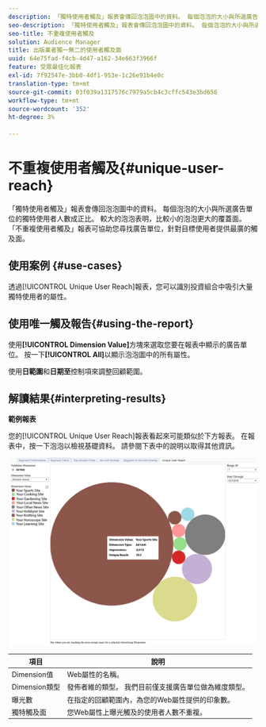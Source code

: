 ```yaml
---
description: 「獨特使用者觸及」報表會傳回泡泡圖中的資料。 每個泡泡的大小與所選廣告單位的獨特使用者人數成正比。 較大的泡泡表明，比較小的泡泡更大的覆蓋面。 「不重複使用者觸及」報表可協助您尋找廣告單位，針對目標使用者提供最廣的觸及面。
seo-description: 「獨特使用者觸及」報表會傳回泡泡圖中的資料。 每個泡泡的大小與所選廣告單位的獨特使用者人數成正比。 較大的泡泡表明，比較小的泡泡更大的覆蓋面。 「不重複使用者觸及」報表可協助您尋找廣告單位，針對目標使用者提供最廣的觸及面。
seo-title: 不重複使用者觸及
solution: Audience Manager
title: 出版業者獨一無二的使用者觸及面
uuid: 64e75fad-f4cb-4d47-a162-34e663f3966f
feature: 受眾最佳化報表
exl-id: 7f92547e-3bb0-4df1-953e-1c26e91b4e0c
translation-type: tm+mt
source-git-commit: 03f039a1317576c7979a5cb4c3cffc543e3bd656
workflow-type: tm+mt
source-wordcount: '352'
ht-degree: 3%

---
```


# 不重複使用者觸及{#unique-user-reach}

「獨特使用者觸及」報表會傳回泡泡圖中的資料。 每個泡泡的大小與所選廣告單位的獨特使用者人數成正比。 較大的泡泡表明，比較小的泡泡更大的覆蓋面。 「不重複使用者觸及」報表可協助您尋找廣告單位，針對目標使用者提供最廣的觸及面。

## 使用案例 {#use-cases}

透過[!UICONTROL Unique User Reach]報表，您可以識別投資組合中吸引大量獨特使用者的屬性。

## 使用唯一觸及報告{#using-the-report}

使用&#x200B;**[!UICONTROL Dimension Value]**&#x200B;方塊來選取您要在報表中顯示的廣告單位。 按一下&#x200B;**[!UICONTROL All]**&#x200B;以顯示泡泡圖中的所有屬性。

使用&#x200B;**日範圍**&#x200B;和&#x200B;**日期至**&#x200B;控制項來調整回顧範圍。

## 解讀結果{#interpreting-results}

**範例報表**

您的[!UICONTROL Unique User Reach]報表看起來可能類似於下方報表。 在報表中，按一下泡泡以檢視基礎資料。 請參閱下表中的說明以取得其他資訊。

![](assets/publisher_unique_user_reach.png)

| 項目 | 說明 |
|--- |--- |
| Dimension值 | Web屬性的名稱。 |
| Dimension類型 | 發佈者維的類型。 我們目前僅支援廣告單位做為維度類型。 |
| 曝光數 | 在指定的回顧範圍內，為您的Web屬性提供的印象數。 |
| 獨特觸及面 | 您Web屬性上曝光觸及的使用者人數不重複。 |
